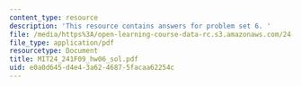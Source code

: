 ```yaml
---
content_type: resource
description: 'This resource contains answers for problem set 6. '
file: /media/https%3A/open-learning-course-data-rc.s3.amazonaws.com/24-241-logic-i-fall-2009/e0a0d645d4e43a6246875facaa62254c_MIT24_241F09_hw06_sol.pdf
file_type: application/pdf
resourcetype: Document
title: MIT24_241F09_hw06_sol.pdf
uid: e0a0d645-d4e4-3a62-4687-5facaa62254c
---
```

